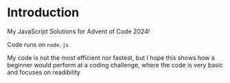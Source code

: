 # Introduction
My JavaScript Solutions for Advent of Code 2024!

Code runs on ``node.js``

My code is not the most efficient nor fastest, but I hope this shows how a beginner would perform at a coding challenge, where the code is very basic and focuses on readibility
